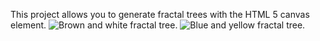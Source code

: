 This project allows you to generate fractal trees with the HTML 5 canvas element.
![Brown and white fractal tree.](http://hulk.osd.wednet.edu/~noorassas/treesbeta/tree.png)
![Blue and yellow fractal tree.](http://hulk.osd.wednet.edu/~noorassas/treesbeta/tree2.png)
